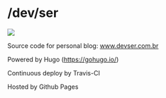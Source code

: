 # /dev/ser

![](https://api.travis-ci.org/rpagliuca/devser.svg?branch=master)

Source code for personal blog: www.devser.com.br

Powered by Hugo (https://gohugo.io/)

Continuous deploy by Travis-CI

Hosted by Github Pages
